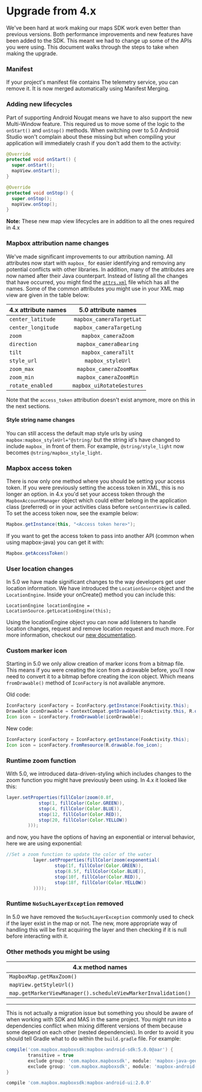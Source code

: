 # Upgrade from 4.x

We've been hard at work making our maps SDK work even better than previous versions. Both performance improvements and new features have been added to the SDK. This meant we had to change up some of the APIs you were using. This document walks through the steps to take when making the upgrade.

### Manifest
If your project's manifest file contains The telemetry service, you can remove it. It is now merged automatically using Manifest Merging.


### Adding new lifecycles

Part of supporting Android Nougat means we have to also support the new Multi-Window feature. This required us to move some of the logic to the `onStart()` and `onStop()` methods. When switching over to 5.0 Android Studio won't complain about these missing but when compiling your application will immediately crash if you don't add them to the activity:

```java
@Override
protected void onStart() {
  super.onStart();
  mapView.onStart();
}

@Override
protected void onStop() {
  super.onStop();
  mapView.onStop();
}
```

**Note:** These new map view lifecycles are in addition to all the ones required in 4.x

### Mapbox attribution name changes

We've made significant improvements to our attribution naming. All attributes now start with `mapbox_` for easier identifying and removing any potential conflicts with other libraries. In addition, many of the attributes are now named after their Java counterpart. Instead of listing all the changes that have occurred, you might find the [`attrs.xml`](https://github.com/mapbox/mapbox-gl-native/blob/master/platform/android/MapboxGLAndroidSDK/src/main/res/values/attrs.xml) file which has all the names. Some of the common attributes you might use in your XML map view are given in the table below:

| 4.x attribute names | 5.0 attribute names      |
| ------------------- |:------------------------:|
| `center_latitude`   | `mapbox_cameraTargetLat` |
| `center_longitude`  | `mapbox_cameraTargetLng` |
| `zoom`              | `mapbox_cameraZoom`      |
| `direction`         | `mapbox_cameraBearing`   |
| `tilt`              | `mapbox_cameraTilt`      |
| `style_url`         | `mapbox_styleUrl`        |
| `zoom_max`          | `mapbox_cameraZoomMax`   |
| `zoom_min`          | `mapbox_cameraZoomMin`   |
| `rotate_enabled`    | `mapbox_uiRotateGestures`|

Note that the `access_token` attribution doesn't exist anymore, more on this in the next sections.

#### Style string name changes

You can still access the default map style urls by using `mapbox:mapbox_styleUrl="@string/` but the string id's have changed to include `mapbox_` in front of them. For example, `@string/style_light` now becomes `@string/mapbox_style_light`.

### Mapbox access token

There is now only one method where you should be setting your access token. If you were previously setting the access token in XML, this is no longer an option. in 4.x you'd set your access token through the `MapboxAccountManager` object which could either belong in the application class (preferred) or in your activities class before `setContentView` is called. To set the access token now, see the example below:

```java
Mapbox.getInstance(this, "<Access token here>");
```

If you want to get the access token to pass into another API (common when using mapbox-java) you can get it with:

```java
Mapbox.getAccessToken()
```

### User location changes
In 5.0 we have made significant changes to the way developers get user location information. We have introduced the `LocationSource` object and the `LocationEngine`. Inside your onCreate() method you can include this:

```
LocationEngine locationEngine = LocationSource.getLocationEngine(this);
```

Using the locationEngine object you can now add listeners to handle location changes, request and remove location request and much more. For more information, checkout our [new documentation](https://www.mapbox.com/mapbox-java/#locationengine).

### Custom marker icon
Starting in 5.0 we only allow creation of marker icons from a bitmap file. This means if you were creating the icon from a drawable before, you'll now need to convert it to a bitmap before creating the icon object. Which means `fromDrawable()` method of `IconFactory` is not available anymore.

Old code:
```java
IconFactory iconFactory = IconFactory.getInstance(FooActivity.this);
Drawable iconDrawable = ContextCompat.getDrawable(FooActivity.this, R.drawable.foo_icon);
Icon icon = iconFactory.fromDrawable(iconDrawable);
```
New code:
```java
IconFactory iconFactory = IconFactory.getInstance(FooActivity.this);
Icon icon = iconFactory.fromResource(R.drawable.foo_icon);
```

### Runtime zoom function
With 5.0, we introduced data-driven-styling which includes changes to the zoom function you might have previously been using. In 4.x it looked like this:

```java
layer.setProperties(fillColor(zoom(0.8f,
            stop(1, fillColor(Color.GREEN)),
            stop(4, fillColor(Color.BLUE)),
            stop(12, fillColor(Color.RED)),
            stop(20, fillColor(Color.YELLOW))
        )));
```

and now, you have the options of having an exponential or interval behavior, here we are using exponential:

```java
//Set a zoom function to update the color of the water
          layer.setProperties(fillColor(zoom(exponential(
                  stop(1f, fillColor(Color.GREEN)),
                  stop(8.5f, fillColor(Color.BLUE)),
                  stop(10f, fillColor(Color.RED)),
                  stop(18f, fillColor(Color.YELLOW))
          ))));
```

### Runtime `NoSuchLayerException` removed
In 5.0 we have removed the `NoSuchLayerException` commonly used to check if the layer exist in the map or not. The new, more appropriate way of handling this will be first acquiring the layer and then checking if it is null before interacting with it.

### Other methods you might be using

| 4.x method names                                              | 5.0 method names                      |
| ------------------------------------------------------------- |:-------------------------------------:|
| `MapboxMap.getMaxZoom()`                                      | `MapboxMap.getMaxZoomLevel()`         |
| `mapView.getStyleUrl()`                                       | `mapboxMap.getStyleUrl()`             |
| `map.getMarkerViewManager().scheduleViewMarkerInvalidation()` | `map.getMarkerViewManager().update()` |

---

This is not actually a migration issue but something you should be aware of when working with SDK and MAS in the same project. You might run into a dependencies conflict when mixing different versions of them because some depend on each other (nested dependencies). In order to avoid it you should tell Gradle what to do within the `build.gradle` file. For example:

```groovy
compile('com.mapbox.mapboxsdk:mapbox-android-sdk:5.0.0@aar') {
        transitive = true
        exclude group: 'com.mapbox.mapboxsdk', module: 'mapbox-java-geojson'
        exclude group: 'com.mapbox.mapboxsdk', module: 'mapbox-android-telemetry'
}

compile 'com.mapbox.mapboxsdk:mapbox-android-ui:2.0.0'
```
